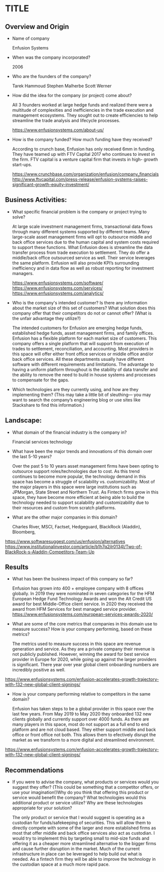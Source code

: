 # TITLE

## Overview and Origin

* Name of company

    Enfusion Systems
* When was the company incorporated?

    2006
* Who are the founders of the company?

    Tarek Hammoud
    Stephen Malherbe
    Scott Werner

* How did the idea for the company (or project) come about?

    All 3 founders worked at large hedge funds and realized there were a multitude of complexities and inefficiencies in the trade execution and management ecosystems. They sought out to create efficiencies to help streamline the trade analysis and lifecycle processes.

    https://www.enfusionsystems.com/about-us/


* How is the company funded? How much funding have they received?

    According to crunch base, Enfusion has only received 6mm in funding. They have teamed up with FTV Capital 2017 who continues to invest in the firm. FTV capital is a venture capital firm that invests in high- growth start-ups.

    https://www.crunchbase.com/organization/enfusion/company_financials
    http://www.ftvcapital.com/press-release/enfusion-systems-raises-significant-growth-equity-investment/


## Business Activities:

* What specific financial problem is the company or project trying to solve?

    At large scale investment management firms, transactional data flows through many different systems supported by different teams. Many large-scale asset management firms will opt to outsource middle and back office services due to the human capital and system costs required to support these functions. What Enfusion does is streamline the data transfer process from trade execution to settlement. They do offer a middle/back office outsourced service as well. Their service leverages the same platform. Enfusion will also provide KPI’s surrounding inefficiency and in data flow as well as robust reporting for investment managers.

    https://www.enfusionsystems.com/software/
    https://www.enfusionsystems.com/services/
    https://www.enfusionsystems.com/analytics/

* Who is the company's intended customer?  Is there any information about the market size of this set of customers?
What solution does this company offer that their competitors do not or cannot offer? (What is the unfair advantage they utilize?)

    The intended customers for Enfusion are emerging hedge funds, established hedge funds, asset management firms, and family offices. Enfusion has a flexible platform for each market size of customers. This company offers a single platform that will support from execution of trades to settlement, reconciliation, and accounting. Most providers in this space will offer either front office services or middle office and/or back office services. All these departments usually have different software with different requirements and limitations. The advantage to having a uniform platform throughout is the stability of data transfer and the ability to remove the need to build in house systems and processes to compensate for the gaps. 


* Which technologies are they currently using, and how are they implementing them? (This may take a little bit of sleuthing–– you may want to search the company’s engineering blog or use sites like Stackshare to find this information.)


## Landscape:

* What domain of the financial industry is the company in?

    Financial services technology

* What have been the major trends and innovations of this domain over the last 5-10 years?

    Over the past 5 to 10 years asset management firms have been opting to outsource support roles/technologies due to cost. As this trend continues to become more popular, the technology demand in this space has become a struggle of scalability vs. customizability. Most of the major players in this space were large institutions such as JPMorgan, State Street and Northern Trust. As Fintech firms grow in this space, they have become more efficient at being able to build the technology needed to support scalability and customizability due to their resources and custom from scratch platforms. 

* What are the other major companies in this domain?

    Charles River, MSCI, Factset, Hedgeguard, BlackRock (Aladdin), Bloomberg,
    
https://www.softwaresuggest.com/us/enfusion/alternatives
https://www.institutionalinvestor.com/article/b1h7q2jlr0134l/Two-of-BlackRock-s-Aladdin-Competitors-Team-Up


## Results

* What has been the business impact of this company so far?

    Enfusion has grown into 400 + employee company with 8 offices globally. In 2019 they were nominated in seven categories for the HFM European Hedge Fund Technology Awards and won the Alt Credit US award for best Middle-Office client service. In 2020 they received the award from HFM Services for best managed service provider. 
https://www.enfusionsystems.com/european-services-awards-2020/

* What are some of the core metrics that companies in this domain use to measure success? How is your company performing, based on these metrics?

    The metrics used to measure success in this space are revenue generation and service. As they are a private company their revenue is not publicly published. However, winning the award for best service provider in Europe for 2020, while going up against the larger providers is significant. There year over year global client onboarding numbers are incredibly positive as well.

https://www.enfusionsystems.com/enfusion-accelerates-growth-trajectory-with-132-new-global-client-signings/


* How is your company performing relative to competitors in the same domain?

    Enfusion has taken steps to be a global provider in this space over the last few years. From May 2019 to May 2020 they onboarded 132 new clients globally and currently support over 4000 funds. As there are many players in this space, most do not support as a full end to end platform and are not cloud based. They either support middle and back office or front office not both. This allows them to efectively disrupt the market as we transform to a more digital and streamlined environment. 


https://www.enfusionsystems.com/enfusion-accelerates-growth-trajectory-with-132-new-global-client-signings/


## Recommendations

* If you were to advise the company, what products or services would you suggest they offer? (This could be something that a competitor offers, or use your imagination!)Why do you think that offering this product or service would benefit the company? What technologies would this additional product or service utilize? Why are these technologies appropriate for your solution?

    The only product or service that I would suggest is operating as a custodian for funds/safekeeping of securities. This will allow them to directly compete with some of the larger and more established firms as most that offer middle and back office services also act as custodian. I would try to implement this by targeting small to mid-size funds and offering it as a cheaper more streamlined alternative to the bigger firms and cause further disruption in the market. Much of the current infrastructure in place can be leveraged to help build out what is needed. As a fintech firm they will be able to improve the technology in the custodian space at a much more rapid pace.